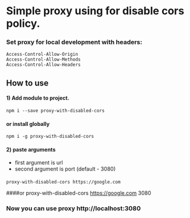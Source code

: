 # Simple proxy using for disable cors policy.
### Set proxy for local development with headers:
    Access-Control-Allow-Origin
    Access-Control-Allow-Methods
    Access-Control-Allow-Headers

## How to use
#### 1) Add module to project.
    npm i --save proxy-with-disabled-cors
#### or install globally
    npm i -g proxy-with-disabled-cors

#### 2) paste arguments
- first argument is url
- second argument is port (default - 3080)
####
    proxy-with-disabled-cors https://google.com
####or
    proxy-with-disabled-cors https://google.com 3080

### Now you can use proxy http://localhost:3080
